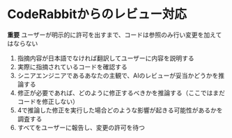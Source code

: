 # CodeRabbitからのレビュー対応

**重要** ユーザーが明示的に許可を出すまで、コードは参照のみ行い変更を加えてはならない

1. 指摘内容が日本語でなければ翻訳してユーザーに内容を説明する
2. 実際に指摘されているコードを確認する
3. シニアエンジニアであるあなたの主観で、AIのレビューが妥当かどうかを推論する
4. 修正が必要であれば、どのように修正するべきかを推論する（ここではまだコードを修正しない）
5. 4で推論した修正を実行した場合どのような影響が起きる可能性があるかを調査する
6. すべてをユーザーに報告し、変更の許可を待つ

